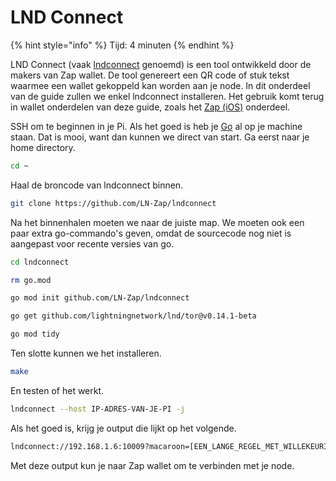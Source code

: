 # LND Connect

{% hint style="info" %}
Tijd: 4 minuten
{% endhint %}

LND Connect \(vaak [lndconnect](https://github.com/LN-Zap/lndconnect) genoemd\) is een tool ontwikkeld door de makers van Zap wallet. De tool genereert een QR code of stuk tekst waarmee een wallet gekoppeld kan worden aan je node. In dit onderdeel van de guide zullen we enkel lndconnect installeren. Het gebruik komt terug in wallet onderdelen van deze guide, zoals het [Zap \(iOS\)](https://docs.theroadtonode.com/ios/zap) onderdeel.

SSH om te beginnen in je Pi. Als het goed is heb je [Go](https://docs.theroadtonode.com/raspberry-pi/algemene-dependencies-installeren#golang) al op je machine staan. Dat is mooi, want dan kunnen we direct van start. Ga eerst naar je home directory.

```bash
cd ~
```

Haal de broncode van lndconnect binnen.

```bash
git clone https://github.com/LN-Zap/lndconnect
```

Na het binnenhalen moeten we naar de juiste map. We moeten ook een paar extra go-commando's geven, omdat de sourcecode nog niet is aangepast voor recente versies van go.

```bash
cd lndconnect

rm go.mod

go mod init github.com/LN-Zap/lndconnect

go get github.com/lightningnetwork/lnd/tor@v0.14.1-beta

go mod tidy
```

Ten slotte kunnen we het installeren.

```bash
make
```

En testen of het werkt.

```bash
lndconnect --host IP-ADRES-VAN-JE-PI -j
```

Als het goed is, krijg je output die lijkt op het volgende.

```bash
lndconnect://192.168.1.6:10009?macaroon=[EEN_LANGE_REGEL_MET_WILLEKEURIG_AANDOENDE_LETTERS_EN_CIJFERS]
```

Met deze output kun je naar Zap wallet om te verbinden met je node.